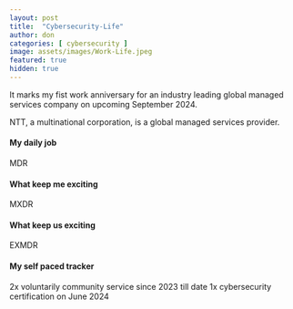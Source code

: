 ```yaml
---
layout: post
title:  "Cybersecurity-Life"
author: don
categories: [ cybersecurity ]
image: assets/images/Work-Life.jpeg
featured: true
hidden: true
---
```


It marks my fist work anniversary for an industry leading global managed services company on upcoming September 2024.

<span class="spoiler">NTT, a multinational corporation,</span> is a global managed services provider.

#### My daily job
MDR

#### What keep me exciting
MXDR

#### What keep us exciting
EXMDR

#### My self paced tracker
2x voluntarily community service since 2023 till date
1x cybersecurity certification on June 2024


